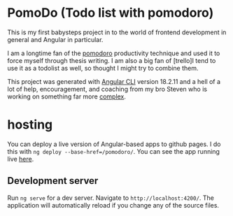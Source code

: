# PomoDo (Todo list with pomodoro)
This is my first babysteps project in to the world of frontend development in general and Angular in particular.

I am a longtime fan of the [pomodoro](https://en.wikipedia.org/wiki/Pomodoro_Technique) productivity technique and used it to force myself through thesis writing. I am also a big fan of [trello]I tend to use it as a todolist as well, so thought I might try to combine them.

This project was generated with [Angular CLI](https://github.com/angular/angular-cli) version 18.2.11 and a hell of a lot of help, encouragement, and coaching from my bro Steven who is working on something far more [complex](https://stevenvictor.net/number-munchers/).

# hosting

You can deploy a live version of Angular-based apps to github pages. I do this with `ng deploy --base-href=/pomodoro/`. You can see the app running live [here](https://jnewth.github.io/pomodoro/).

## Development server

Run `ng serve` for a dev server. Navigate to `http://localhost:4200/`. The application will automatically reload if you change any of the source files.
